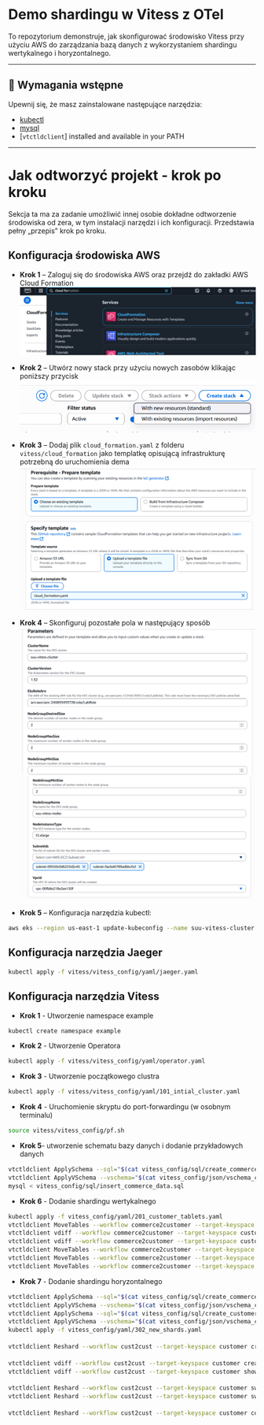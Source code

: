 # Demo shardingu w Vitess z OTel

To repozytorium demonstruje, jak skonfigurować środowisko Vitess przy użyciu AWS do zarządzania bazą danych z wykorzystaniem shardingu wertykalnego i horyzontalnego.

---

## 🧱 Wymagania wstępne

Upewnij się, że masz zainstalowane następujące narzędzia:


- [kubectl](https://kubernetes.io/docs/tasks/tools/)
- [mysql](https://dev.mysql.com/doc/mysql-getting-started/en/)
- [`vtctldclient`] installed and available in your PATH

---

# Jak odtworzyć projekt - krok po kroku

Sekcja ta ma za zadanie umożliwić innej osobie dokładne odtworzenie środowiska od zera, w tym instalacji narzędzi i ich konfiguracji. Przedstawia pełny „przepis” krok po kroku.

## Konfiguracja środowiska AWS

- **Krok 1** – Zaloguj się do środowiska AWS oraz przejdź do zakładki AWS Cloud Formation  
  ![Krok 1](img/1.png)

- **Krok 2** – Utwórz nowy stack przy użyciu nowych zasobów klikając poniższy przycisk  
  ![Krok 2](img/2.png)

- **Krok 3** – Dodaj plik `cloud_formation.yaml` z folderu `vitess/cloud_formation` jako templatkę opisującą infrastrukturę potrzebną do uruchomienia dema  
  ![Krok 3](img/3.png)

- **Krok 4** – Skonfiguruj pozostałe pola w następujący sposób  
  ![Krok 4a](img/4.png)  
  ![Krok 4b](img/5.png)

- **Krok 5** – Konfiguracja narzędzia kubectl:

```bash
aws eks --region us-east-1 update-kubeconfig --name suu-vitess-cluster
```

## Konfiguracja narzędzia Jaeger
```bash
kubectl apply -f vitess/vitess_config/yaml/jaeger.yaml
```

## Konfiguracja narzędzia Vitess
- **Krok 1** - Utworzenie namespace example
```bash
kubectl create namespace example
```
- **Krok 2** - Utworzenie Operatora
```bash    
kubectl apply -f vitess/vitess_config/yaml/operator.yaml
```
- **Krok 3** - Utworzenie początkowego clustra
```bash
kubectl apply -f vitess/vitess_config/yaml/101_intial_cluster.yaml
```
- **Krok 4** - Uruchomienie skryptu do port-forwardingu (w osobnym terminalu)
```bash
source vitess/vitess_config/pf.sh
```
- **Krok 5**- utworzenie schematu bazy danych i dodanie przykładowych danych
```bash
vtctldclient ApplySchema --sql="$(cat vitess_config/sql/create_commerce_schema.sql)" commerce
vtctldclient ApplyVSchema --vschema="$(cat vitess_config/json/vschema_commerce_initial.json)" commerce    
mysql < vitess_config/sql/insert_commerce_data.sql
```
- **Krok 6** - Dodanie shardingu wertykalnego
```bash
kubectl apply -f vitess_config/yaml/201_customer_tablets.yaml
vtctldclient MoveTables --workflow commerce2customer --target-keyspace customer create --source-keyspace commerce --tables "customer,corder"
vtctldclient vdiff --workflow commerce2customer --target-keyspace customer create
vtctldclient vdiff --workflow commerce2customer --target-keyspace customer show last
vtctldclient MoveTables --workflow commerce2customer --target-keyspace customer switchtraffic --tablet-types "rdonly,replica"
vtctldclient MoveTables --workflow commerce2customer --target-keyspace customer switchtraffic --tablet-types primary
vtctldclient MoveTables --workflow commerce2customer --target-keyspace customer complete
```

- **Krok 7** - Dodanie shardingu horyzontalnego
```bash
vtctldclient ApplySchema --sql="$(cat vitess_config/sql/create_commerce_seq.sql)" commerce
vtctldclient ApplyVSchema --vschema="$(cat vitess_config/json/vschema_commerce_seq.json)" commerce
vtctldclient ApplySchema --sql="$(cat vitess_config/sql/create_customer_sharded.sql)" customer
vtctldclient ApplyVSchema --vschema="$(cat vitess_config/json/vschema_customer_sharded.json)" customer
kubectl apply -f vitess_config/yaml/302_new_shards.yaml

vtctldclient Reshard --workflow cust2cust --target-keyspace customer create --source-shards '-' --target-shards '-80,80-'

vtctldclient vdiff --workflow cust2cust --target-keyspace customer create
vtctldclient vdiff --workflow cust2cust --target-keyspace customer show last

vtctldclient Reshard --workflow cust2cust --target-keyspace customer switchtraffic --tablet-types "rdonly,replica"
vtctldclient Reshard --workflow cust2cust --target-keyspace customer switchtraffic --tablet-types primary

vtctldclient Reshard --workflow cust2cust --target-keyspace customer complete
```


